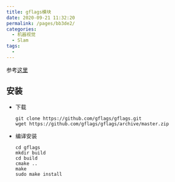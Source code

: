 ```yaml
---
title: gflags模块
date: 2020-09-21 11:32:20
permalink: /pages/bb3de2/
categories: 
  - 机器视觉
  - Slam
tags: 
  - 
---
```




参考[这里](https://blog.csdn.net/u012526003/article/details/52348201)

## 安装

- 下载
  ```shell
  git clone https://github.com/gflags/gflags.git
  wget https://github.com/gflags/gflags/archive/master.zip
  ```

- 编译安装
  ```shell
  cd gflags
  mkdir build
  cd build
  cmake ..
  make
  sudo make install
  ```
